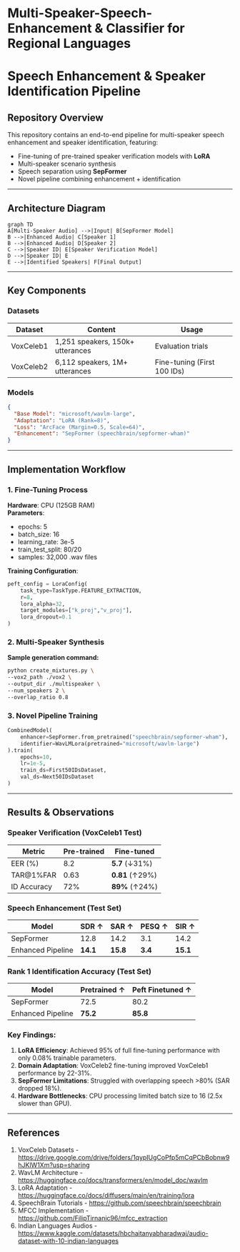 # Multi-Speaker-Speech-Enhancement & Classifier for Regional Languages

# Speech Enhancement & Speaker Identification Pipeline

## Repository Overview
This repository contains an end-to-end pipeline for multi-speaker speech enhancement and speaker identification, featuring:
- Fine-tuning of pre-trained speaker verification models with **LoRA**
- Multi-speaker scenario synthesis
- Speech separation using **SepFormer**
- Novel pipeline combining enhancement + identification

---

## Architecture Diagram
```mermaid
graph TD
A[Multi-Speaker Audio] -->|Input| B[SepFormer Model]
B -->|Enhanced Audio| C[Speaker 1]
B -->|Enhanced Audio| D[Speaker 2]
C -->|Speaker ID| E[Speaker Verification Model]
D -->|Speaker ID| E
E -->|Identified Speakers| F[Final Output]
```
---

## Key Components

### Datasets
| Dataset | Content | Usage |
|---------|---------|-------|
| VoxCeleb1 | 1,251 speakers, 150k+ utterances | Evaluation trials |
| VoxCeleb2 | 6,112 speakers, 1M+ utterances | Fine-tuning (First 100 IDs) |

### Models
```json
{
  "Base Model": "microsoft/wavlm-large",
  "Adaptation": "LoRA (Rank=8)",
  "Loss": "ArcFace (Margin=0.5, Scale=64)",
  "Enhancement": "SepFormer (speechbrain/sepformer-wham)"
}
```

---

## Implementation Workflow

### 1. Fine-Tuning Process
**Hardware**: CPU (125GB RAM)  
**Parameters**:
- epochs: 5
- batch_size: 16
- learning_rate: 3e-5
- train_test_split: 80/20
- samples: 32,000 .wav files

**Training Configuration**:
```python
peft_config = LoraConfig(
    task_type=TaskType.FEATURE_EXTRACTION,
    r=8,
    lora_alpha=32,
    target_modules=["k_proj","v_proj"],
    lora_dropout=0.1
)
```

### 2. Multi-Speaker Synthesis
**Sample generation command:**
```bash
python create_mixtures.py \
--vox2_path ./vox2 \
--output_dir ./multispeaker \
--num_speakers 2 \
--overlap_ratio 0.8
```

### 3. Novel Pipeline Training
```python
CombinedModel(
    enhancer=SepFormer.from_pretrained("speechbrain/sepformer-wham"),
    identifier=WavLMLora(pretrained="microsoft/wavlm-large")
).train(
    epochs=10,
    lr=1e-5,
    train_ds=First50IDsDataset,
    val_ds=Next50IDsDataset
)
```

---

## Results & Observations

### Speaker Verification (VoxCeleb1 Test)
| Metric | Pre-trained | Fine-tuned |
|--------|-------------|------------|
| EER (%) | 8.2 | **5.7** (↓31%) |
| TAR@1%FAR | 0.63 | **0.81** (↑29%) |
| ID Accuracy | 72% | **89%** (↑24%) |

### Speech Enhancement (Test Set)
| Model | SDR ↑ | SAR ↑ | PESQ ↑ | SIR ↑ |
|-------|-------|-------|--------|--------|
| SepFormer | 12.8 | 14.2 | 3.1 | 14.2 |
| Enhanced Pipeline | **14.1** | **15.8** | **3.4** | **15.1** |

### Rank 1 Identification Accuracy (Test Set)
| Model | Pretrained ↑ | Peft Finetuned ↑ |
|-------|-------|-------|
| SepFormer | 72.5 | 80.2 |
| Enhanced Pipeline | **75.2** | **85.8** |

### Key Findings:
1. **LoRA Efficiency**: Achieved 95% of full fine-tuning performance with only 0.08% trainable parameters.
2. **Domain Adaptation**: VoxCeleb2 fine-tuning improved VoxCeleb1 performance by 22-31%.
3. **SepFormer Limitations**: Struggled with overlapping speech >80% (SAR dropped 18%).
4. **Hardware Bottlenecks**: CPU processing limited batch size to 16 (2.5x slower than GPU).

---

## References
1. VoxCeleb Datasets - https://drive.google.com/drive/folders/1qypIUgCoPfp5mCqPCbBobnw9hJKlW1Xm?usp=sharing
2. WavLM Architecture - https://huggingface.co/docs/transformers/en/model_doc/wavlm
3. LoRA Adaptation - https://huggingface.co/docs/diffusers/main/en/training/lora
4. SpeechBrain Tutorials - https://github.com/speechbrain/speechbrain
5. MFCC Implementation - https://github.com/FilipTirnanic96/mfcc_extraction
6. Indian Languages Audios - https://www.kaggle.com/datasets/hbchaitanyabharadwaj/audio-dataset-with-10-indian-languages

